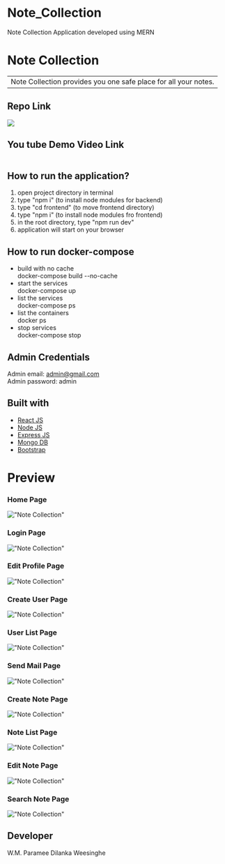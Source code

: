 # Note_Collection
Note Collection Application developed using MERN

# Note Collection
<table>
<tr>
<td>
  Note Collection provides you one safe place for all your notes.
</td>
</tr>
</table>

## Repo Link 
![](https://github.com/ParameeDilanka/Note_Collection_Web_Application.git)

## You tube Demo Video Link
![]()

## How to run the application?
1. open project directory in terminal
2. type "npm i" (to install node modules for backend)
3. type "cd frontend" (to move frontend directory)
4. type "npm i" (to install node modules fro frontend)
5. in the root directory, type "npm run dev"
6. application will start on your browser

## How to run docker-compose
* build with no cache<br/>
docker-compose build --no-cache<br/>
* start the services<br/>
docker-compose up<br/>
* list the services<br/>
docker-compose ps<br/>
* list the containers<br/>
docker ps<br/>
* stop services<br/>
docker-compose stop<br/>

## Admin Credentials
Admin email: admin@gmail.com<br/>
Admin password: admin

## Built with 

- [React JS](https://reactjs.org/)
- [Node JS](https://nodejs.org/) 
- [Express JS](https://expressjs.com/)
- [Mongo DB](https://www.mongodb.com/)
- [Bootstrap](http://getbootstrap.com/)

# Preview
<h3>Home Page</h3>

!["Note Collection"](https://res.cloudinary.com/dyelytpla/image/upload/v1658902125/main_ckhzfh.png "Note Collection")

<h3>Login Page</h3>

!["Note Collection"](https://res.cloudinary.com/dyelytpla/image/upload/v1658902190/login_ddvi38.png "Note Collection")

<h3>Edit Profile Page</h3>

!["Note Collection"](https://res.cloudinary.com/dyelytpla/image/upload/v1658902245/profile_edit_nfpa9f.png "Note Collection")

<h3>Create User Page</h3>

!["Note Collection"](https://res.cloudinary.com/dyelytpla/image/upload/v1658902538/create_user_c5xdfq.png "Note Collection")

<h3>User List Page</h3>

!["Note Collection"](https://res.cloudinary.com/dyelytpla/image/upload/v1658902318/user_list_admin_bv87gb.png "Note Collection")

<h3>Send Mail Page</h3>

!["Note Collection"](https://res.cloudinary.com/dyelytpla/image/upload/v1658902390/mail_mufsdm.png "Note Collection")

<h3>Create Note Page</h3>

!["Note Collection"](https://res.cloudinary.com/dyelytpla/image/upload/v1658902454/create_note_ybrx1t.png "Note Collection")

<h3>Note List Page</h3>

!["Note Collection"](https://res.cloudinary.com/dyelytpla/image/upload/v1658902581/notelist_sbmoly.png "Note Collection")

<h3>Edit Note Page</h3>

!["Note Collection"](https://res.cloudinary.com/dyelytpla/image/upload/v1658902651/update_note_soo1b5.png "Note Collection")

<h3>Search Note Page</h3>

!["Note Collection"](https://res.cloudinary.com/dyelytpla/image/upload/v1658902698/search_note_y7lybh.png "Note Collection")

## Developer
W.M. Paramee Dilanka Weesinghe
